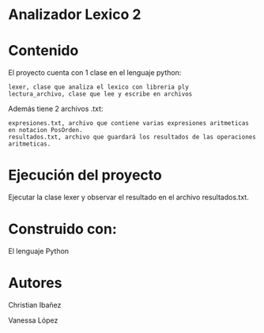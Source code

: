 # Analizador Lexico 2

# Contenido
El proyecto cuenta con 1 clase en el lenguaje python:

    lexer, clase que analiza el lexico con libreria ply
    lectura_archivo, clase que lee y escribe en archivos

Además tiene 2 archivos .txt:
   
    expresiones.txt, archivo que contiene varias expresiones aritmeticas en notacion PosOrden.
    resultados.txt, archivo que guardará los resultados de las operaciones aritmeticas.

# Ejecución del proyecto
Ejecutar la clase lexer y observar el resultado en el archivo resultados.txt.

# Construido con:
El lenguaje Python

# Autores
Christian Ibañez

Vanessa López

